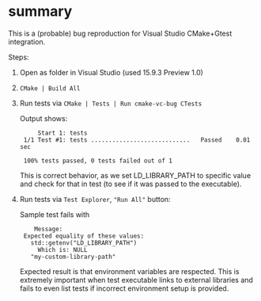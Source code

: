 # summary

This is a (probable) bug reproduction  for Visual Studio CMake+Gtest integration.

Steps:

1. Open as folder in Visual Studio (used 15.9.3 Preview 1.0)
2. `CMake | Build All`
3. Run tests via `CMake | Tests | Run cmake-vc-bug CTests`
 
   Output shows:

   ```
        Start 1: tests
    1/1 Test #1: tests ............................   Passed    0.01 sec

    100% tests passed, 0 tests failed out of 1
   ```

   This is correct behavior, as we set LD_LIBRARY_PATH to specific value and check for that in test (to see if it was passed to the executable).
  
4. Run tests via `Test Explorer`, `"Run All"` button:

   Sample test fails with
   ```
       Message: 
    Expected equality of these values:
      std::getenv("LD_LIBRARY_PATH")
        Which is: NULL
      "my-custom-library-path"

   ```

   Expected result is that environment variables are respected. This is extremely important when test executable links to external libraries and fails to even list tests if incorrect environment setup is provided.